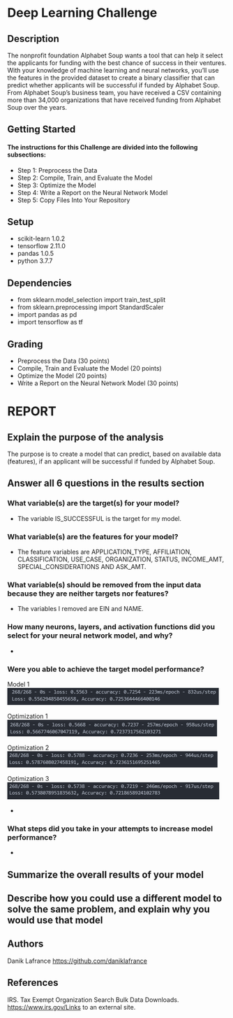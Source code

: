 # Deep Learning Challenge

## Description

The nonprofit foundation Alphabet Soup wants a tool that can help it select the applicants for funding with the best chance of success in their ventures. With your knowledge of machine learning and neural networks, you’ll use the features in the provided dataset to create a binary classifier that can predict whether applicants will be successful if funded by Alphabet Soup. From Alphabet Soup’s business team, you have received a CSV containing more than 34,000 organizations that have received funding from Alphabet Soup over the years. 

## Getting Started

#### The instructions for this Challenge are divided into the following subsections:

* Step 1: Preprocess the Data
* Step 2: Compile, Train, and Evaluate the Model
* Step 3: Optimize the Model
* Step 4: Write a Report on the Neural Network Model
* Step 5: Copy Files Into Your Repository

## Setup

* scikit-learn 1.0.2
* tensorflow 2.11.0
* pandas 1.0.5
* python 3.7.7

## Dependencies

* from sklearn.model_selection import train_test_split
* from sklearn.preprocessing import StandardScaler
* import pandas as pd
* import tensorflow as tf

## Grading

* Preprocess the Data (30 points)
* Compile, Train and Evaluate the Model (20 points)
* Optimize the Model (20 points)
* Write a Report on the Neural Network Model (30 points)

# REPORT

## Explain the purpose of the analysis

The purpose is to create a model that can predict, based on available data (features), if an applicant will be successful if funded by Alphabet Soup.

## Answer all 6 questions in the results section

### What variable(s) are the target(s) for your model?
* The variable IS_SUCCESSFUL is the target for my model.

### What variable(s) are the features for your model?
* The feature variables are APPLICATION_TYPE, AFFILIATION, CLASSIFICATION, USE_CASE, ORGANIZATION, STATUS, INCOME_AMT, SPECIAL_CONSIDERATIONS AND ASK_AMT.

### What variable(s) should be removed from the input data because they are neither targets nor features?
* The variables I removed are EIN and NAME.

### How many neurons, layers, and activation functions did you select for your neural network model, and why?
*

### Were you able to achieve the target model performance?

Model 1
![Alt text](image.png)

Optimization 1
![Alt text](image-1.png)

Optimization 2
![Alt text](image-2.png)

Optimization 3
![Alt text](image-3.png)

*

### What steps did you take in your attempts to increase model performance?
*

## Summarize the overall results of your model

## Describe how you could use a different model to solve the same problem, and explain why you would use that model

## Authors

Danik Lafrance https://github.com/daniklafrance

## References

IRS. Tax Exempt Organization Search Bulk Data Downloads. https://www.irs.gov/Links to an external site.